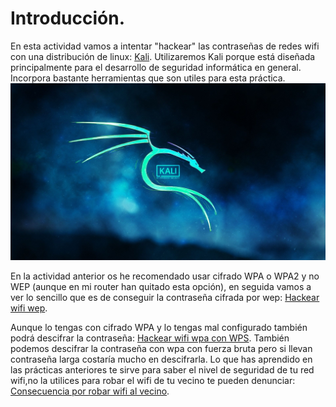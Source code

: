 # Introducción.

En esta actividad vamos a intentar "hackear" las contraseñas de redes wifi con una distribución de linux: [Kali](https://es.wikipedia.org/wiki/Kali_Linux). Utilizaremos Kali porque está diseñada principalmente para el desarrollo de seguridad informática en general. Incorpora bastante herramientas que son utiles para esta práctica.![imagen del Kali](imagen/Kali-Linux.jpg)

En la actividad anterior os he recomendado usar cifrado WPA o WPA2 y no WEP (aunque en mi router han quitado esta opción), en seguida vamos a ver lo sencillo que es de conseguir la contraseña cifrada por wep: [Hackear wifi wep](https://nswhuei.github.io/hack-wifi/ActividadRQ3.1).

Aunque lo tengas con cifrado WPA y lo tengas mal configurado también podrá descifrar la contraseña: [Hackear wifi wpa con WPS](). También podemos descifrar la contraseña con wpa con fuerza bruta pero si llevan contraseña larga costaría mucho en descifrarla.
Lo que has aprendido en las prácticas anteriores te sirve para saber el nivel de seguridad de tu red wifi,no la utilices para robar el wifi de tu vecino te pueden denunciar: [Consecuencia por robar wifi al vecino](https://www.tuabogadodefensor.com/robar-wifi/).
